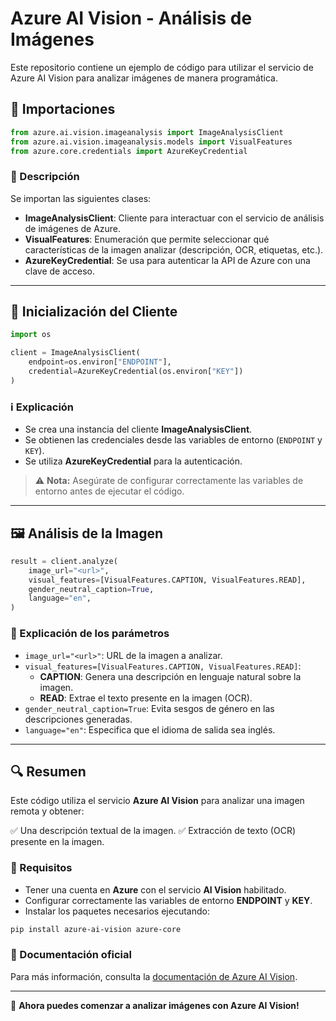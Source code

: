 # Azure AI Vision - Análisis de Imágenes

Este repositorio contiene un ejemplo de código para utilizar el servicio de Azure AI Vision para analizar imágenes de manera programática.

## 📌 Importaciones

```python
from azure.ai.vision.imageanalysis import ImageAnalysisClient
from azure.ai.vision.imageanalysis.models import VisualFeatures
from azure.core.credentials import AzureKeyCredential
```

### 📜 Descripción

Se importan las siguientes clases:

- **ImageAnalysisClient**: Cliente para interactuar con el servicio de análisis de imágenes de Azure.
- **VisualFeatures**: Enumeración que permite seleccionar qué características de la imagen analizar (descripción, OCR, etiquetas, etc.).
- **AzureKeyCredential**: Se usa para autenticar la API de Azure con una clave de acceso.

---

## 🔑 Inicialización del Cliente

```python
import os

client = ImageAnalysisClient(
    endpoint=os.environ["ENDPOINT"],
    credential=AzureKeyCredential(os.environ["KEY"])
)
```

### ℹ️ Explicación

- Se crea una instancia del cliente **ImageAnalysisClient**.
- Se obtienen las credenciales desde las variables de entorno (`ENDPOINT` y `KEY`).
- Se utiliza **AzureKeyCredential** para la autenticación.

> ⚠️ **Nota:** Asegúrate de configurar correctamente las variables de entorno antes de ejecutar el código.

---

## 🖼️ Análisis de la Imagen

```python
result = client.analyze(
    image_url="<url>",
    visual_features=[VisualFeatures.CAPTION, VisualFeatures.READ],
    gender_neutral_caption=True,
    language="en",
)
```

### 📜 Explicación de los parámetros

- `image_url="<url>"`: URL de la imagen a analizar.
- `visual_features=[VisualFeatures.CAPTION, VisualFeatures.READ]`:
  - **CAPTION**: Genera una descripción en lenguaje natural sobre la imagen.
  - **READ**: Extrae el texto presente en la imagen (OCR).
- `gender_neutral_caption=True`: Evita sesgos de género en las descripciones generadas.
- `language="en"`: Especifica que el idioma de salida sea inglés.

---

## 🔍 Resumen

Este código utiliza el servicio **Azure AI Vision** para analizar una imagen remota y obtener:

✅ Una descripción textual de la imagen.
✅ Extracción de texto (OCR) presente en la imagen.

### 📌 Requisitos
- Tener una cuenta en **Azure** con el servicio **AI Vision** habilitado.
- Configurar correctamente las variables de entorno **ENDPOINT** y **KEY**.
- Instalar los paquetes necesarios ejecutando:

```sh
pip install azure-ai-vision azure-core
```

### 📜 Documentación oficial
Para más información, consulta la [documentación de Azure AI Vision](https://learn.microsoft.com/en-us/azure/ai-services/computer-vision/).

---

🚀 **Ahora puedes comenzar a analizar imágenes con Azure AI Vision!**

